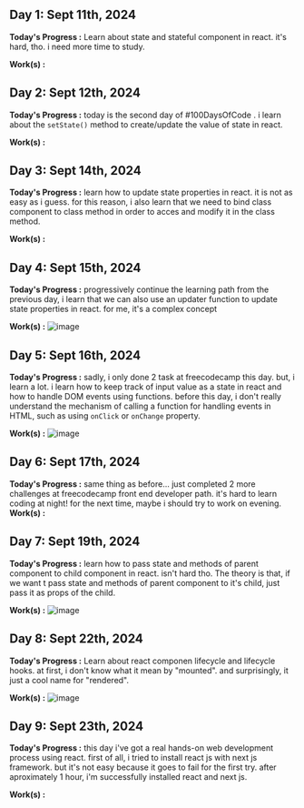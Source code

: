 ## Day 1: Sept 11th, 2024

**Today's Progress :**  Learn about state and stateful component in react. it's hard, tho. i need more time to study.

**Work(s) :**

## Day 2: Sept 12th, 2024

**Today's Progress :**  today is the second day of #100DaysOfCode . i learn about the `setState()` method to create/update the value of state in react.

**Work(s) :**

## Day 3: Sept 14th, 2024

**Today's Progress :**  learn how to update state properties in react. it is not as easy as i guess. for this reason, i also learn that we need to bind class component to class method in order to acces and modify it in the class method.

**Work(s) :**

## Day 4: Sept 15th, 2024

**Today's Progress :**  progressively continue the learning path from the previous day, i learn that we can also use an updater function to update state properties in react. for me, it's a complex concept

**Work(s) :**
![image](https://github.com/user-attachments/assets/296cf3ea-e679-4068-a4a4-9f198f0558fb)

## Day 5: Sept 16th, 2024

**Today's Progress :**  sadly, i only done 2 task at freecodecamp this day. but, i learn a lot. i learn how to keep track of input value as a state in react and how to handle DOM events using functions. before this day, i don't really understand the mechanism of calling a function for handling events in HTML, such as using `onClick` or `onChange` property.

**Work(s) :**
![image](https://github.com/user-attachments/assets/867790a9-8355-49dd-8aa9-148f9a28d61e)

## Day 6: Sept 17th, 2024

**Today's Progress :** same thing as before... just completed 2 more challenges at freecodecamp front end developer path. it's hard to learn coding at night! for the next time, maybe i should try to work on evening.
**Work(s) :**

## Day 7: Sept 19th, 2024

**Today's Progress :** learn how to pass state and methods of parent component to child component in react. isn't hard tho. The theory is that, if we want t pass state and methods of parent component to it's child, just pass it as props of the child.

**Work(s) :**
![image](https://github.com/user-attachments/assets/a0040880-8168-4563-8227-69f389a23a24)

## Day 8: Sept 22th, 2024

**Today's Progress :** Learn about react componen lifecycle and lifecycle hooks. at first, i don't know what it mean by "mounted". and surprisingly, it just a cool name for "rendered".  

**Work(s) :**
![image](https://github.com/user-attachments/assets/b62ab6cd-5f99-4628-b0f6-10574e1c9ec4)

## Day 9: Sept 23th, 2024

**Today's Progress :** this day i've got a real hands-on web development process using react. first of all, i tried to install react js with next js framework. but it's not easy because it goes to fail for the first try. after aproximately 1 hour, i'm successfully installed react and next js.

**Work(s) :**
